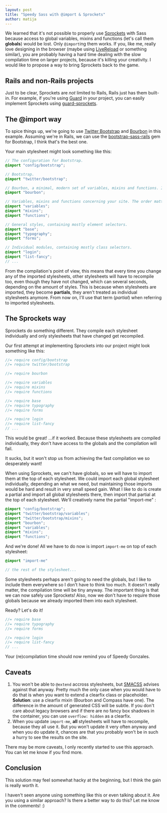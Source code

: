 ```yaml
---
layout: post
title: "Speedy Sass with @import & Sprockets"
author: matija
---
```


We learned that it's not possible to properly use [Sprockets][sprockets] with Sass because access to global variables, mixins and functions (let's call them **globals**) would be lost. Only `@import`ing them works. If you, like me, really love designing in the browser (maybe using [LiveReload][live-reload] or something similar), you are probably having a hard time dealing with the slow compilation time on larger projects, because it's killing your creativity. I would like to propose a way to bring Sprockets back to the game.

## Rails **and** non-Rails projects

Just to be clear, Sprockets are *not* limited to Rails, Rails just has them built-in. For example, if you're using [Guard][guard] in your project, you can easily implement Sprockets using [guard-sprockets][guard-sprockets].

## The @import way

To spice things up, we're going to use [Twitter Bootstrap][bootstrap] and [Bourbon][bourbon] in this example. Assuming we're in Rails, we can use the [bootstrap-sass-rails][bootstrap-sass-rails] gem for Bootstrap, I think that's the best one.

Your main stylesheet might look something like this:

```scss
// The configuration for Bootstrap.
@import "config/bootstrap";

// Bootstrap.
@import "twitter/bootstrap";

// Bourbon, a minimal, modern set of variables, mixins and functions. I use it instead of Compass.
@import "bourbon";

// Variables, mixins and functions concerning your site. The order matters, we included Bourbon and these stylesheets after Bootstrap so Bootstrap doesn't override our stuff (for example, Bourbon's "size" mixin).
@import "variables";
@import "mixins";
@import "functions";

// General styles, containing mostly element selectors.
@import "base";
@import "typography";
@import "forms";

// Individual modules, containing mostly class selectors.
@import "login";
@import "list-fancy";
// ...
```

From the compilation's point of view, this means that every time you change any of the imported stylesheets, other stylesheets will have to recompile too, even though they have not changed, which can several seconds, depending on the amount of styles. This is because when stylesheets are imported, they become **partials**, they aren't treated as individual stylesheets anymore. From now on, I'll use that term (*partial*) when referring to imported stylesheets.

## The Sprockets way

Sprockets do something different. They compile each stylesheet individually and only stylesheets that have changed get recompiled.

Our first attempt at implementing Sprockets into our project might look something like this:

```scss
//= require config/bootstrap
//= require twitter/bootstrap

//= require bourbon

//= require variables
//= require mixins
//= require functions

//= require base
//= require typography
//= require forms

//= require login
//= require list-fancy
// ...
```

This would be great! ...if it worked. Because these stylesheets are compiled individually, they don't have access to the globals and the compilation will fail.

It sucks, but it won't stop us from achieving the fast compilation we so desperately want!

When using Sprockets, we can't have globals, so we will have to import them at the top of each stylesheet. We could import each global stylesheet individually, depending an what we need, but maintaining those imports would be hard and result in very small speed gain. What I like to do is create a partial and import all global stylesheets there, then import that partial at the top of each stylesheet. We'll creatively name the partial "import-me" :

```scss
@import "config/bootstrap";
@import "twitter/bootstrap/variables";
@import "twitter/bootstrap/mixins";
@import "bourbon";
@import "variables";
@import "mixins";
@import "functions";
```

And we're done! All we have to do now is import `import-me` on top of each stylesheet:

```scss
@import "import-me"

// the rest of the stylesheet...
```

Some stylesheets perhaps aren't going to need the globals, but I like to include them everywhere so I don't have to think too much. It doesn't really matter, the compilation time will be tiny anyway. The important thing is that we can now safely use Sprockets! Also, now we don't have to require those globals because we already imported them into each stylesheet.

Ready? Let's do it!

```scss
//= require base
//= require typography
//= require forms

//= require login
//= require list-fancy
// ...
```

Your (re)compilation time should now remind you of Speedy Gonzales.

## Caveats

  1. You won't be able to `@extend` accross stylesheets, but [SMACSS][smacss] advises against that anyway. Pretty much the only case when you would have to do that is when you want to extend a clearfix class or placeholder. **Solution**: use a clearfix mixin (Bourbon and Compass have one). The difference in the amount of generated CSS will be subtle. If you don't care about legacy browsers and if there are no fancy box shadows in the container, you can use `overflow: hidden` as a clearfix.
  2. When you update `import-me`, **all** stylesheets will have to recompile, because they all use it. But you won't update it very often anyway and when you do update it, chances are that you probably won't be in such a hurry to see the results on the site.

There may be more caveats, I only recently started to use this approach. You can let me know if you find more.

## Conclusion

This solution may feel somewhat hacky at the beginning, but I think the gain is really worth it.

I haven't seen anyone using something like this or even talking about it. Are you using a similar approach? Is there a better way to do this? Let me know in the comments! :)

[sprockets]:            //github.com/sstephenson/sprockets
[live-reload]:          http://livereload.com
[guard]:                //github.com/guard/guard
[guard-sprockets]:      //github.com/pferdefleisch/guard-sprockets
[bootstrap]:            //twitter.github.io/bootstrap/
[bootstrap-sass-rails]: //github.com/yabawock/bootstrap-sass-rails
[bourbon]:              http://bourbon.io/
[smacss]:               http://smacss.com/
